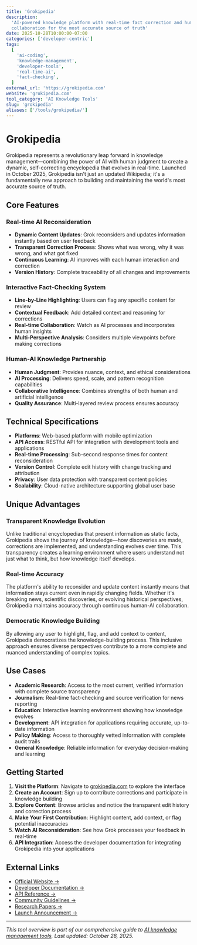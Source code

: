 ```yaml
---
title: 'Grokipedia'
description:
  'AI-powered knowledge platform with real-time fact correction and human-AI
  collaboration for the most accurate source of truth'
date: 2025-10-28T10:00:00-07:00
categories: ['developer-centric']
tags:
  [
    'ai-coding',
    'knowledge-management',
    'developer-tools',
    'real-time-ai',
    'fact-checking',
  ]
external_url: 'https://grokipedia.com'
website: 'grokipedia.com'
tool_category: 'AI Knowledge Tools'
slug: 'grokipedia'
aliases: ['/tools/grokipedia/']
---
```


# Grokipedia

Grokipedia represents a revolutionary leap forward in knowledge
management—combining the power of AI with human judgment to create a dynamic,
self-correcting encyclopedia that evolves in real-time. Launched in October
2025, Grokipedia isn't just an updated Wikipedia; it's a fundamentally new
approach to building and maintaining the world's most accurate source of truth.

## Core Features

### Real-time AI Reconsideration

- **Dynamic Content Updates**: Grok reconsiders and updates information
  instantly based on user feedback
- **Transparent Correction Process**: Shows what was wrong, why it was wrong,
  and what got fixed
- **Continuous Learning**: AI improves with each human interaction and
  correction
- **Version History**: Complete traceability of all changes and improvements

### Interactive Fact-Checking System

- **Line-by-Line Highlighting**: Users can flag any specific content for review
- **Contextual Feedback**: Add detailed context and reasoning for corrections
- **Real-time Collaboration**: Watch as AI processes and incorporates human
  insights
- **Multi-Perspective Analysis**: Considers multiple viewpoints before making
  corrections

### Human-AI Knowledge Partnership

- **Human Judgment**: Provides nuance, context, and ethical considerations
- **AI Processing**: Delivers speed, scale, and pattern recognition capabilities
- **Collaborative Intelligence**: Combines strengths of both human and
  artificial intelligence
- **Quality Assurance**: Multi-layered review process ensures accuracy

## Technical Specifications

- **Platforms**: Web-based platform with mobile optimization
- **API Access**: RESTful API for integration with development tools and
  applications
- **Real-time Processing**: Sub-second response times for content
  reconsideration
- **Version Control**: Complete edit history with change tracking and
  attribution
- **Privacy**: User data protection with transparent content policies
- **Scalability**: Cloud-native architecture supporting global user base

## Unique Advantages

### Transparent Knowledge Evolution

Unlike traditional encyclopedias that present information as static facts,
Grokipedia shows the journey of knowledge—how discoveries are made, corrections
are implemented, and understanding evolves over time. This transparency creates
a learning environment where users understand not just what to think, but how
knowledge itself develops.

### Real-time Accuracy

The platform's ability to reconsider and update content instantly means that
information stays current even in rapidly changing fields. Whether it's breaking
news, scientific discoveries, or evolving historical perspectives, Grokipedia
maintains accuracy through continuous human-AI collaboration.

### Democratic Knowledge Building

By allowing any user to highlight, flag, and add context to content, Grokipedia
democratizes the knowledge-building process. This inclusive approach ensures
diverse perspectives contribute to a more complete and nuanced understanding of
complex topics.

## Use Cases

- **Academic Research**: Access to the most current, verified information with
  complete source transparency
- **Journalism**: Real-time fact-checking and source verification for news
  reporting
- **Education**: Interactive learning environment showing how knowledge evolves
- **Development**: API integration for applications requiring accurate,
  up-to-date information
- **Policy Making**: Access to thoroughly vetted information with complete audit
  trails
- **General Knowledge**: Reliable information for everyday decision-making and
  learning

## Getting Started

1. **Visit the Platform**: Navigate to [grokipedia.com](https://grokipedia.com)
   to explore the interface
2. **Create an Account**: Sign up to contribute corrections and participate in
   knowledge building
3. **Explore Content**: Browse articles and notice the transparent edit history
   and correction process
4. **Make Your First Contribution**: Highlight content, add context, or flag
   potential inaccuracies
5. **Watch AI Reconsideration**: See how Grok processes your feedback in
   real-time
6. **API Integration**: Access the developer documentation for integrating
   Grokipedia into your applications

## External Links

- [Official Website →](https://grokipedia.com)
- [Developer Documentation →](https://docs.grokipedia.com)
- [API Reference →](https://api.grokipedia.com)
- [Community Guidelines →](https://community.grokipedia.com)
- [Research Papers →](https://research.grokipedia.com)
- [Launch Announcement →](/blog/posts/grokipedia-0-1-launch/)

---

_This tool overview is part of our comprehensive guide to
[AI knowledge management tools](/blog/posts/vibe-coding-revolution/). Last
updated: October 28, 2025._
